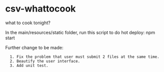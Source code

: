 # csv-whattocook
what to cook tonight?

In the main/resources/static folder, run this script to do hot deploy:
npm start

Further change to be made:
```
  1. Fix the problem that user must submit 2 files at the same time.
  2. Beautify the user interface.
  3. Add unit test.
```
